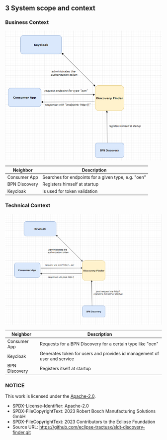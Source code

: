 ## 3 System scope and context

### Business Context

![](media/BusinessContext.PNG)

| Neighbor      | Description                                          |
|---------------|------------------------------------------------------|
| Consumer App  | Searches for endpoints for a given type, e.g.  "oen" |
| BPN Discovery | Registers himself at startup                         |
| Keycloak      | Is used for token validation                         |


### Technical Context

![](media/TechnicalContext.PNG)

| Neighbor      | Description                                                              |
|---------------|--------------------------------------------------------------------------|
| Consumer App  | Requests for a BPN Discovery for a certain type like "oen"               |
| Keycloak      | Generates token for users and provides id management of user and service |
| BPN Discovery | Registers itself at startup                                              |

### NOTICE

This work is licensed under the [Apache-2.0](https://www.apache.org/licenses/LICENSE-2.0).

- SPDX-License-Identifier: Apache-2.0
- SPDX-FileCopyrightText: 2023 Robert Bosch Manufacturing Solutions GmbH
- SPDX-FileCopyrightText: 2023 Contributors to the Eclipse Foundation
- Source URL: https://github.com/eclipse-tractusx/sldt-discovery-finder.git